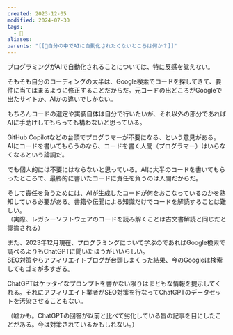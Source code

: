```yaml
---
created: 2023-12-05
modified: 2024-07-30
tags:
  - 💭
aliases: 
parents: "[[💬自分の中でAIに自動化されたくないところは何か？]]"
---
```

プログラミングがAIで自動化されることについては、特に反感を覚えない。

そもそも自分のコーディングの大半は、Google検索でコードを探してきて、要件に当てはまるように修正することだからだ。元コードの出どころがGoogleで出たサイトか、AIかの違いでしかない。

もちろんコードの選定や実装自体は自分で行いたいが、それ以外の部分であればAIに手助けしてもらっても構わないと思っている。

GitHub Copilotなどの台頭でプログラマーが不要になる、という意見がある。  
AIにコードを書いてもらうのなら、コードを書く人間（プログラマー）はいらなくなるという論調だ。

でも個人的には不要にはならないと思っている。AIに大半のコードを書いてもらったところで、最終的に書いたコードに責任を負うのは人間だからだ。

そして責任を負うためには、AIが生成したコードが何をおこなっているのかを熟知している必要がある。書籍や伝聞による知識だけでコードを解読することは難しい。  
（実際、レガシーソフトウェアのコードを読み解くことは古文書解読と同じだと揶揄される）

また、2023年12月現在、プログラミングについて学ぶのであればGoogle検索で調べるよりもChatGPTに聞いたほうがいいらしい。  
SEO対策やらアフィリエイトブログが台頭しまくった結果、今のGoogleは検索してもゴミが多すぎる。

ChatGPTはケッタイなプロンプトを書かない限りはまともな情報を提示してくれる。それにアフィリエイト業者がSEO対策を行なってChatGPTのデータセットを汚染させることもない。

（嘘かも。ChatGPTの回答が以前と比べて劣化している旨の記事を目にしたことがある。今は対策されているかもしれない。）